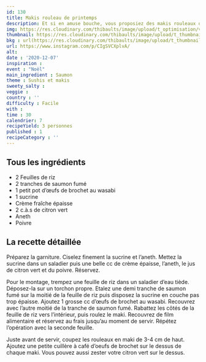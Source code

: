 ```yaml
---
id: 130
title: Makis rouleau de printemps
description: Et si en amuse bouche, vous proposiez des makis rouleaux de printemps ?
img: https://res.cloudinary.com/thibaults/image/upload/t_optimisation/v1607289675/Recipes/20201207_makis-rouleau-de-printemps.jpg
thumbnail: https://res.cloudinary.com/thibaults/image/upload/t_thumbnail_josie/v1607289675/Recipes/20201207_makis-rouleau-de-printemps.jpg
bkg : url(https://res.cloudinary.com/thibaults/image/upload/t_thumbnail_josie/v1607289675/Recipes/20201207_makis-rouleau-de-printemps.jpg)
url: https://www.instagram.com/p/CIgSVCXplvA/
alt: 
date : '2020-12-07'
inspiration : 
event : "Noël"
main_ingredient : Saumon
theme : Sushis et makis
sweety_salty : 
veggie : 
country : ''
difficulty : Facile
with : 
time : 30
calendrier: 7
recipeYield: 3 personnes
published : 1
recipeCategory : ''
---
```


## Tous les ingrédients
 - 2 Feuilles de riz
 - 2 tranches de saumon fumé
 - 1 petit pot d’œufs de brochet au wasabi
 - 1 sucrine
 - Crème fraîche épaisse
 - 2 c.à.s de citron vert
 - Aneth
 - Poivre

## La recette détaillée
Préparez la garniture. Ciselez finement la sucrine et l’aneth. Mettez la sucrine dans un saladier puis une belle cc de crème épaisse, l’aneth, le jus de citron vert et du poivre. Réservez.

Pour le montage, trempez une feuille de riz dans un saladier d’eau tiède. Déposez-la sur un torchon propre. Etalez une demi tranche de saumon fumé sur la moitié de la feuille de riz puis disposez la sucrine en couche pas trop épaisse. Ajoutez 1 grosse cc d’œufs de brochet au wasabi. Recouvrez avec l’autre moitié de la tranche de saumon fumé. Rabattez les côtés de la feuille de riz vers l’intérieur, puis roulez le maki. Recouvrez de film alimentaire et réservez au frais jusqu’au moment de servir. Répétez l’opération avec la seconde feuille.

Juste avant de servir, coupez les rouleaux en maki de 3-4 cm de haut. Ajoutez une petite cuillère à café d’oeufs de brochet sur le dessus de chaque maki. Vous pouvez aussi zester votre citron vert sur le dessus.